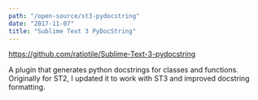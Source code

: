 ```yaml
---
path: "/open-source/st3-pydocstring"
date: "2017-11-07"
title: "Sublime Text 3 PyDocString"
---
```


https://github.com/ratiotile/Sublime-Text-3-pydocstring

A plugin that generates python docstrings for classes and functions. Originally for ST2, I updated it to work with ST3 and improved docstring formatting.
